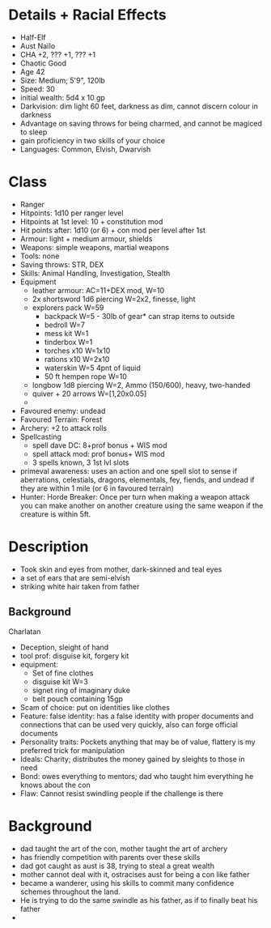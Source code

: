# Details + Racial Effects
- Half-Elf
- Aust Naïlo
- CHA +2, ??? +1, ??? +1
- Chaotic Good
- Age 42
- Size: Medium; 5'9", 120lb
- Speed: 30
- initial wealth: 5d4 x 10 gp
- Darkvision: dim light 60 feet, darkness as dim, cannot discern colour in darkness
- Advantage on saving throws for being charmed, and cannot be magiced to sleep
- gain proficiency in two skills of your choice
- Languages: Common, Elvish, Dwarvish

# Class 
- Ranger
- Hitpoints: 1d10 per ranger level
- Hitpoints at 1st level: 10 + constitution mod
- Hit points after: 1d10 (or 6) + con mod per level after 1st
- Armour: light + medium armour, shields
- Weapons: simple weapons, martial weapons
- Tools: none
- Saving throws: STR, DEX
- Skills: Animal Handling, Investigation, Stealth
- Equipment 
	- leather armour: AC=11+DEX mod, W=10
	- 2x shortsword 1d6 piercing W=2x2, finesse, light
	- explorers pack W=59
		- backpack W=5 - 30lb of gear* can strap items to outside
		- bedroll W=7
		- mess kit W=1
		- tinderbox W=1
		- torches x10 W=1x10
		- rations x10 W=2x10
		- waterskin W=5 4pnt of liquid
		- 50 ft hempen rope W=10
	- longbow 1d8 piercing W=2, Ammo (150/600), heavy, two-handed
	- quiver + 20 arrows W=[1,20x0.05]
	- 
- Favoured enemy: undead
- Favoured Terrain: Forest
- Archery: +2 to attack rolls
- Spellcasting
	- spell dave DC: 8+prof bonus + WIS mod
	- spell attack mod: prof bonus+ WIS mod
	- 3 spells known, 3 1st lvl slots
- primeval awareness: uses an action and one spell slot to sense if aberrations, celestials, dragons, elementals, fey, fiends, and undead if they are within 1 mile (or 6 in favoured terrain)
- Hunter: Horde Breaker: Once per turn when making a weapon attack you can make another on another creature using the same weapon if the creature is within 5ft. 

# Description
- Took skin and eyes from mother, dark-skinned and teal eyes
- a set of ears that are semi-elvish
- striking white hair taken from father
## Background
Charlatan
- Deception, sleight of hand
- tool prof: disguise kit, forgery kit
- equipment:
	- Set of fine clothes
	- disguise kit W=3
	- signet ring of imaginary duke
	- belt pouch containing 15gp
- Scam of choice: put on identities like clothes
- Feature: false identity: has a false identity with proper documents and connections that can be used very quickly, also can forge official documents
- Personality traits: Pockets anything that may be of value, flattery is my preferred trick for manipulation
- Ideals: Charity; distributes the money gained by sleights to those in need
- Bond: owes everything to mentors; dad who taught him everything he knows about the con
- Flaw: Cannot resist swindling people if the challenge is there
# Background
- dad taught the art of the con, mother taught the art of archery
- has friendly competition with parents over these skills
- dad got caught as aust is 38, trying to steal a great wealth
- mother cannot deal with it, ostracises aust for being a con like father
- became a wanderer, using his skills to commit many confidence schemes throughout the land.
- He is trying to do the same swindle as his father, as if to finally beat his father
- 